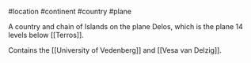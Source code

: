 #location #continent #country #plane 

A country and chain of Islands on the plane Delos, which is the plane 14 levels below [[Terros]].

Contains the [[University of Vedenberg]] and [[Vesa van Delzig]].